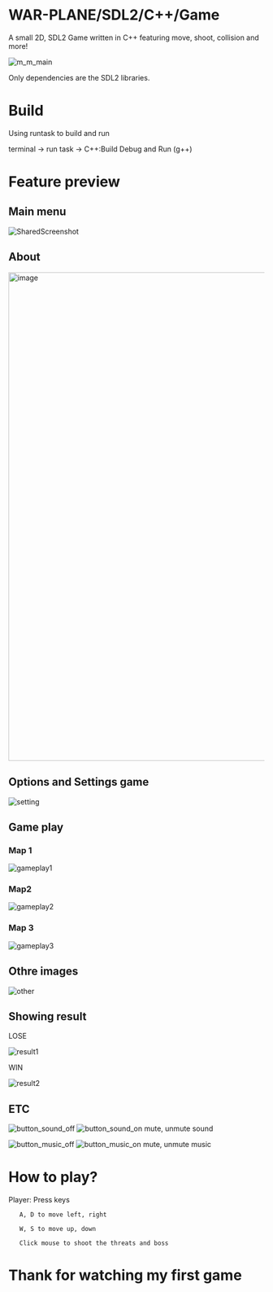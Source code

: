 # WAR-PLANE/SDL2/C++/Game

A small 2D, SDL2 Game written in C++ featuring move, shoot, collision and more!

![m_m_main](https://user-images.githubusercontent.com/124224840/234486993-aad17fae-24d8-4463-92d9-920ce4c94693.png)

Only dependencies are the SDL2 libraries.

# Build

Using runtask to build and run

terminal -> run task -> C++:Build Debug and Run (g++)

# Feature preview

## Main menu

![SharedScreenshot](https://user-images.githubusercontent.com/124224840/234484057-7703af86-2f4f-4390-bb73-6c070e3b048c.jpg)

## About

<img width="960" alt="image" src="https://user-images.githubusercontent.com/124224840/234497496-51299638-6835-4017-8525-eba909a49f8a.png">


## Options and Settings game

![setting](https://user-images.githubusercontent.com/124224840/234488295-4ddf190b-2a23-4140-9208-13f44636e307.jpg)

## Game play

### Map 1

![gameplay1](https://user-images.githubusercontent.com/124224840/234488975-a0e8094c-9843-4a63-9b0b-839c70b5779b.jpg)

### Map2

![gameplay2](https://user-images.githubusercontent.com/124224840/234489900-cdaf64d5-b1e8-4c23-8965-3277a2ee9ae4.jpg)

### Map 3

![gameplay3](https://user-images.githubusercontent.com/124224840/234489961-4b3ca26e-8ff1-4c08-bbb1-1e4d1622ca10.jpg)

## Othre images

![other](https://user-images.githubusercontent.com/124224840/234492277-784447ce-35e5-4b6a-893a-cd727802c709.jpg)

## Showing result

LOSE

![result1](https://user-images.githubusercontent.com/124224840/234490939-367fbe8d-3801-4520-a795-ed834a68c96e.jpg)

WIN

![result2](https://user-images.githubusercontent.com/124224840/234491013-b7292288-4214-49ff-bf6e-f2244293ac99.jpg)

## ETC

![button_sound_off](https://user-images.githubusercontent.com/124224840/234491452-10ff095d-8fa5-4d8f-90a8-fad6fc6c5f21.png) ![button_sound_on](https://user-images.githubusercontent.com/124224840/234491417-d264b285-a83f-4645-be03-bddc21faebdc.png)   mute, unmute sound

![button_music_off](https://user-images.githubusercontent.com/124224840/234491515-ab30cc1b-8cb7-44b7-b9ea-b797b8bb74f7.png) ![button_music_on](https://user-images.githubusercontent.com/124224840/234491498-14647bfa-e1ef-47ce-9295-77f00752b037.png)   mute, unmute music

# How to play?

Player: Press keys
       
       A, D to move left, right
       
       W, S to move up, down
       
       Click mouse to shoot the threats and boss
       
# Thank for watching my first game



